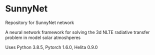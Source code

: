 # SunnyNet
Repository for SunnyNet network

A neural network framework for solving the 3d NLTE radiative transfer problem in model solar atmoshperes

Uses Python 3.8.5, Pytorch 1.6.0, Helita 0.9.0
